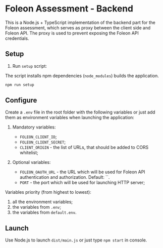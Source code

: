 # Foleon Assessment - Backend

This is a Node.js + TypeScript implementation of the backend part for the Foleon assessment, which serves as proxy between the client side and Foleon API. The proxy is used to prevent exposing the Foleon API credentials.

## Setup

1. Run `setup` script:

The script installs npm dependencies (`node_modules`) builds the application.

   ```sh
   npm run setup
   ```

## Configure

Create a `.env` file in the root folder with the following variables or just add them as environment variables when launching the application:

1. Mandatory variables:

   - `FOLEON_CLIENT_ID`;
   - `FOLEON_CLIENT_SECRET`;
   - `CLIENT_ORIGIN` - the list of URLs, that should be added to CORS whitelist;

1. Optional variables:

   - `FOLEON_OAUTH_URL` - the URL which will be used for Foleon API authentication and authorization. Default: ``.
   - `PORT` - the port which will be used for launching HTTP server;

Variables priority (from highest to lowest):

1. all the environment variables;
1. the variables from `.env`;
1. the variables from `default.env`.

## Launch

Use Node.js to launch `dist/main.js` or just type `npm start` in console.
